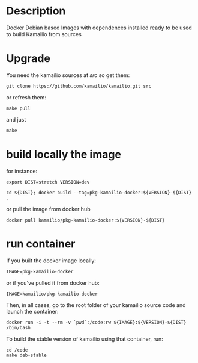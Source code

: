 # Description

Docker Debian based Images with dependences installed ready to be used
to build Kamailio from sources

# Upgrade

You need the kamailio sources at _src_ so get them:

```
git clone https://github.com/kamailio/kamailio.git src
```

or refresh them:

```
make pull
```

and just
```
make
```

# build locally the image
for instance:
```
export DIST=stretch VERSION=dev
```
```
cd ${DIST}; docker build --tag=pkg-kamailio-docker:${VERSION}-${DIST} .
```

or pull the image from docker hub

```
docker pull kamailio/pkg-kamailio-docker:${VERSION}-${DIST}
```
# run container

If you built the docker image locally:
```
IMAGE=pkg-kamailio-docker
```
or if you've pulled it from docker hub:
```
IMAGE=kamailio/pkg-kamailio-docker
```


Then, in all cases, go to the root folder of your kamailio source code and launch the container:
```
docker run -i -t --rm -v `pwd`:/code:rw ${IMAGE}:${VERSION}-${DIST} /bin/bash
```

To build the stable version of kamailio using that container, run:
```
cd /code
make deb-stable
```
